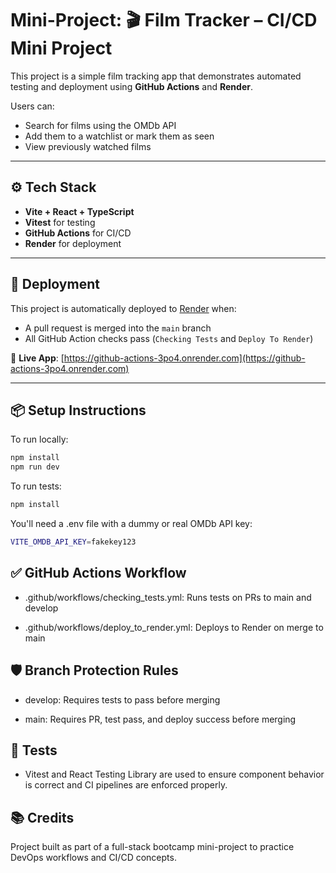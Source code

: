 # Mini-Project: 🎬 Film Tracker – CI/CD Mini Project

This project is a simple film tracking app that demonstrates automated testing and deployment using **GitHub Actions** and **Render**.

Users can:
- Search for films using the OMDb API
- Add them to a watchlist or mark them as seen
- View previously watched films

---

## ⚙️ Tech Stack

- **Vite + React + TypeScript**
- **Vitest** for testing
- **GitHub Actions** for CI/CD
- **Render** for deployment

---

## 🚀 Deployment

This project is automatically deployed to [Render](https://render.com/) when:
 - A pull request is merged into the `main` branch
 - All GitHub Action checks pass (`Checking Tests` and `Deploy To Render`)

🔗 **Live App**: [https://github-actions-3po4.onrender.com](https://github-actions-3po4.onrender.com)

---

## 📦 Setup Instructions

To run locally:

  ```bash
  npm install
  npm run dev
  ```
To run tests:
   ```sh
   npm install
   ```
You'll need a .env file with a dummy or real OMDb API key:
   ```bash
   VITE_OMDB_API_KEY=fakekey123
   ```
## ✅ GitHub Actions Workflow

 - .github/workflows/checking_tests.yml: Runs tests on PRs to main and develop

 - .github/workflows/deploy_to_render.yml: Deploys to Render on merge to main

## 🛡️ Branch Protection Rules
 - develop: Requires tests to pass before merging

 - main: Requires PR, test pass, and deploy success before merging

 ## 🧪 Tests
- Vitest and React Testing Library are used to ensure component behavior is correct and CI pipelines are enforced properly.

## 📚 Credits
Project built as part of a full-stack bootcamp mini-project to practice DevOps workflows and CI/CD concepts.